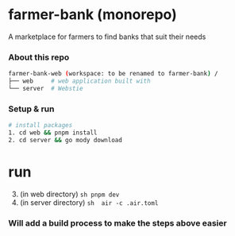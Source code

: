 # farmer-bank (monorepo)
A marketplace for farmers to find banks that suit their needs

### About this repo

```sh
farmer-bank-web (workspace: to be renamed to farmer-bank) /
├── web     # web application built with
└── server  # Webstie
```

### Setup & run
```sh
# install packages
1. cd web && pnpm install
2. cd server && go mody download
```

# run
3. (in web directory) ```sh pnpm dev```
4. (in server directory) ```sh  air -c .air.toml```

### Will add a build process to make the steps above easier

